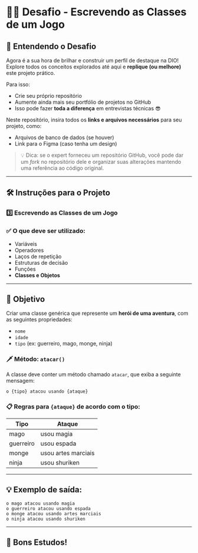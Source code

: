 
# 🧙‍♂️ Desafio - Escrevendo as Classes de um Jogo

## 🧠 Entendendo o Desafio

Agora é a sua hora de brilhar e construir um perfil de destaque na DIO!  
Explore todos os conceitos explorados até aqui e **replique (ou melhore)** este projeto prático.

Para isso:
- Crie seu próprio repositório
- Aumente ainda mais seu portfólio de projetos no GitHub
- Isso pode fazer **toda a diferença** em entrevistas técnicas 😎

Neste repositório, insira todos os **links e arquivos necessários** para seu projeto, como:
- Arquivos de banco de dados (se houver)
- Link para o Figma (caso tenha um design)

> 💡 Dica: se o expert forneceu um repositório GitHub, você pode dar um _fork_ no repositório dele e organizar suas alterações mantendo uma referência ao código original.

---

## 🛠️ Instruções para o Projeto

### 3️⃣ Escrevendo as Classes de um Jogo

### ✅ O que deve ser utilizado:

- Variáveis  
- Operadores  
- Laços de repetição  
- Estruturas de decisão  
- Funções  
- **Classes e Objetos**

---

## 🎯 Objetivo

Criar uma classe genérica que represente um **herói de uma aventura**, com as seguintes propriedades:

- `nome`
- `idade`
- `tipo` (ex: guerreiro, mago, monge, ninja)

### 🗡️ Método: `atacar()`

A classe deve conter um método chamado `atacar`, que exiba a seguinte mensagem:

```
o {tipo} atacou usando {ataque}
```

### 📋 Regras para `{ataque}` de acordo com o tipo:

| Tipo      | Ataque                 |
|-----------|------------------------|
| mago      | usou magia             |
| guerreiro | usou espada            |
| monge     | usou artes marciais    |
| ninja     | usou shuriken          |

---

## 💡 Exemplo de saída:

```text
o mago atacou usando magia
o guerreiro atacou usando espada
o monge atacou usando artes marciais
o ninja atacou usando shuriken
```

---

## 🧠 Bons Estudos!